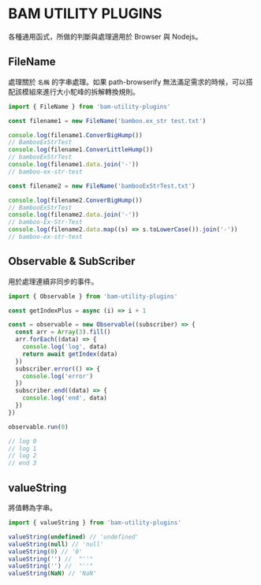 # BAM UTILITY PLUGINS

各種通用函式，所做的判斷與處理適用於 Browser 與 Nodejs。

## FileName

處理關於 `名稱` 的字串處理。如果 path-browserify 無法滿足需求的時候，可以搭配該模組來進行大小駝峰的拆解轉換規則。

```js
import { FileName } from 'bam-utility-plugins'

const filename1 = new FileName('bamboo.ex_str test.txt')

console.log(filename1.ConverBigHump())
// BambooExStrTest
console.log(filename1.ConverLittleHump())
// bambooExStrTest
console.log(filename1.data.join('-'))
// bamboo-ex-str-test

const filename2 = new FileName('bambooExStrTest.txt')

console.log(filename2.ConverBigHump())
// BambooExStrTest
console.log(filename2.data.join('-'))
// bamboo-Ex-Str-Test
console.log(filename2.data.map((s) => s.toLowerCase()).join('-'))
// bamboo-ex-str-test
```

## Observable & SubScriber

用於處理連續非同步的事件。

```js
import { Observable } from 'bam-utility-plugins'

const getIndexPlus = async (i) => i + 1

const = observable = new Observable((subscriber) => {
  const arr = Array(3).fill()
  arr.forEach((data) => {
    console.log('log', data)
    return await getIndex(data)
  })
  subscriber.error(() => {
    console.log('error')
  })
  subscriber.end((data) => {
    console.log('end', data)
  })
})

observable.run(0)

// log 0
// log 1
// log 2
// end 3
```

## valueString

將值轉為字串。

```js
import { valueString } from 'bam-utility-plugins'

valueString(undefined) // 'undefined'
valueString(null) // 'null'
valueString(0) // '0'
valueString('') //  "''"
valueString('') //  "''"
valueString(NaN) // 'NaN'
```
